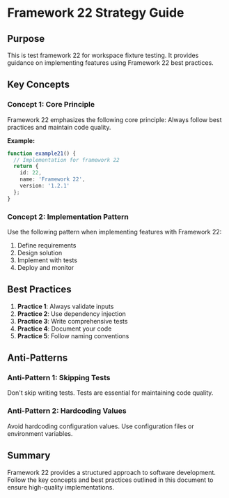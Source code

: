 # Framework 22 Strategy Guide

## Purpose

This is test framework 22 for workspace fixture testing. It provides guidance on implementing features using Framework 22 best practices.



## Key Concepts

### Concept 1: Core Principle

Framework 22 emphasizes the following core principle: Always follow best practices and maintain code quality.

**Example:**
```typescript
function example21() {
  // Implementation for framework 22
  return {
    id: 22,
    name: 'Framework 22',
    version: '1.2.1'
  };
}
```

### Concept 2: Implementation Pattern

Use the following pattern when implementing features with Framework 22:

1. Define requirements
2. Design solution
3. Implement with tests
4. Deploy and monitor

## Best Practices

1. **Practice 1**: Always validate inputs
2. **Practice 2**: Use dependency injection
3. **Practice 3**: Write comprehensive tests
4. **Practice 4**: Document your code
5. **Practice 5**: Follow naming conventions

## Anti-Patterns

### Anti-Pattern 1: Skipping Tests

Don't skip writing tests. Tests are essential for maintaining code quality.

### Anti-Pattern 2: Hardcoding Values

Avoid hardcoding configuration values. Use configuration files or environment variables.

## Summary

Framework 22 provides a structured approach to software development. Follow the key concepts and best practices outlined in this document to ensure high-quality implementations.



